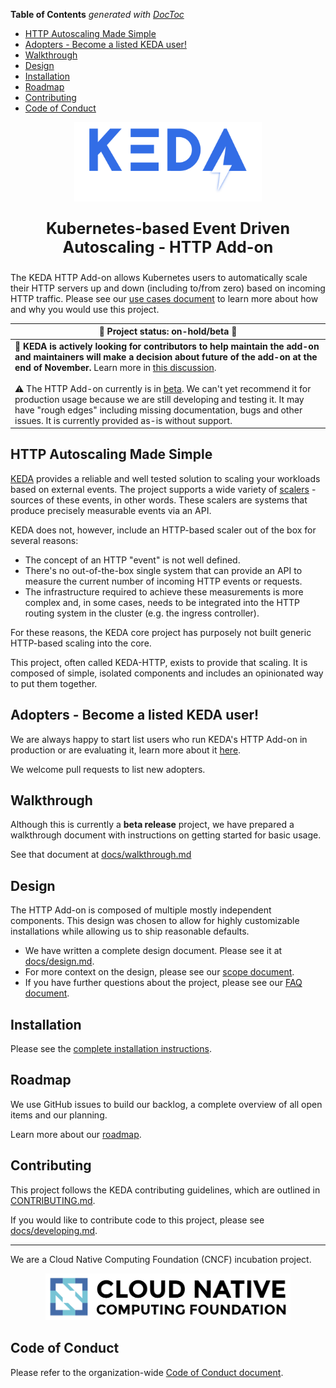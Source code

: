 <!-- START doctoc generated TOC please keep comment here to allow auto update -->
<!-- DON'T EDIT THIS SECTION, INSTEAD RE-RUN doctoc TO UPDATE -->
**Table of Contents**  *generated with [DocToc](https://github.com/thlorenz/doctoc)*

- [HTTP Autoscaling Made Simple](#http-autoscaling-made-simple)
- [Adopters - Become a listed KEDA user!](#adopters---become-a-listed-keda-user)
- [Walkthrough](#walkthrough)
- [Design](#design)
- [Installation](#installation)
- [Roadmap](#roadmap)
- [Contributing](#contributing)
- [Code of Conduct](#code-of-conduct)

<!-- END doctoc generated TOC please keep comment here to allow auto update -->

<p align="center"><img src="https://github.com/kedacore/keda/raw/main/images/logos/keda-word-colour.png" width="300"/></p>

<p style="font-size: 25px" align="center"><b>Kubernetes-based Event Driven Autoscaling - HTTP Add-on</b></p>
<p style="font-size: 25px" align="center">

The KEDA HTTP Add-on allows Kubernetes users to automatically scale their HTTP servers up and down (including to/from zero) based on incoming HTTP traffic. Please see our [use cases document](./docs/use_cases.md) to learn more about how and why you would use this project.

| 🚧 **Project status: on-hold/beta** 🚧|
|---------------------------------------------|
| :loudspeaker: **KEDA is actively looking for contributors to help maintain the add-on and maintainers will make a decision about future of the add-on at the end of November.** Learn more in [this discussion](https://github.com/kedacore/http-add-on/discussions/523).<br/><br/>⚠ The HTTP Add-on currently is in [beta](https://github.com/kedacore/http-add-on/releases/latest). We can't yet recommend it for production usage because we are still developing and testing it. It may have "rough edges" including missing documentation, bugs and other issues. It is currently provided as-is without support. |

## HTTP Autoscaling Made Simple

[KEDA](https://github.com/kedacore/keda) provides a reliable and well tested solution to scaling your workloads based on external events. The project supports a wide variety of [scalers](https://keda.sh/docs/latest/scalers/) - sources of these events, in other words. These scalers are systems that produce precisely measurable events via an API.

KEDA does not, however, include an HTTP-based scaler out of the box for several reasons:

- The concept of an HTTP "event" is not well defined.
- There's no out-of-the-box single system that can provide an API to measure the current number of incoming HTTP events or requests.
- The infrastructure required to achieve these measurements is more complex and, in some cases, needs to be integrated into the HTTP routing system in the cluster (e.g. the ingress controller).

For these reasons, the KEDA core project has purposely not built generic HTTP-based scaling into the core.

This project, often called KEDA-HTTP, exists to provide that scaling. It is composed of simple, isolated components and includes an opinionated way to put them together.

## Adopters - Become a listed KEDA user!

We are always happy to start list users who run KEDA's HTTP Add-on in production or are evaluating it, learn more about it [here](ADOPTERS.md).

We welcome pull requests to list new adopters.

## Walkthrough

Although this is currently a **beta release** project, we have prepared a walkthrough document with instructions on getting started for basic usage.

See that document at [docs/walkthrough.md](./docs/walkthrough.md)

## Design

The HTTP Add-on is composed of multiple mostly independent components. This design was chosen to allow for highly
customizable installations while allowing us to ship reasonable defaults.

- We have written a complete design document. Please see it at [docs/design.md](./docs/design.md).
- For more context on the design, please see our [scope document](./docs/scope.md).
- If you have further questions about the project, please see our [FAQ document](./docs/faq.md).

## Installation

Please see the [complete installation instructions](./docs/install.md).

## Roadmap
We use GitHub issues to build our backlog, a complete overview of all open items and our planning.

Learn more about our [roadmap](ROADMAP.md).

## Contributing

This project follows the KEDA contributing guidelines, which are outlined in [CONTRIBUTING.md](https://github.com/kedacore/.github/blob/main/CONTRIBUTING.md).

If you would like to contribute code to this project, please see [docs/developing.md](./docs/developing.md).

---
We are a Cloud Native Computing Foundation (CNCF) incubation project.
<p align="center"><img src="https://raw.githubusercontent.com/kedacore/keda/main/images/logo-cncf.svg" height="75px"></p>

## Code of Conduct

Please refer to the organization-wide [Code of Conduct document](https://github.com/kedacore/.github/blob/main/CODE_OF_CONDUCT.md).
